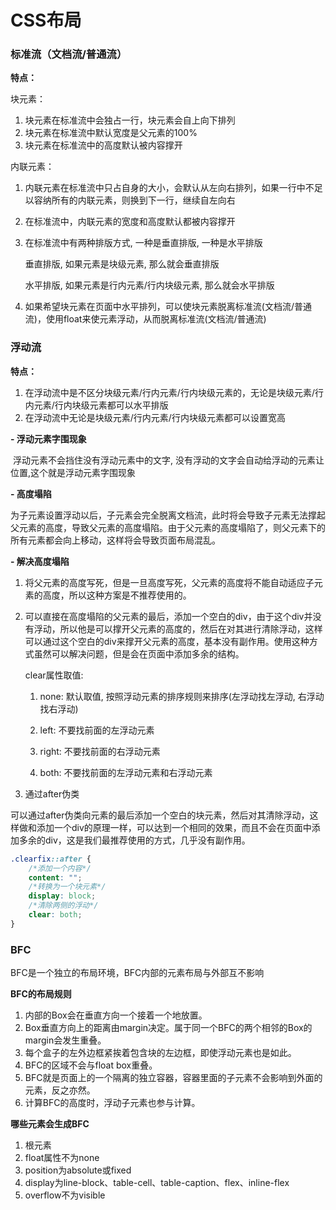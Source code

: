 # CSS布局

### 标准流（文档流/普通流）

**特点：**

块元素：

1. 块元素在标准流中会独占一行，块元素会自上向下排列
2. 块元素在标准流中默认宽度是父元素的100%
3. 块元素在标准流中的高度默认被内容撑开

内联元素：

1. 内联元素在标准流中只占自身的大小，会默认从左向右排列，如果一行中不足以容纳所有的内联元素，则换到下一行，继续自左向右
2. 在标准流中，内联元素的宽度和高度默认都被内容撑开

3. 在标准流中有两种排版方式, 一种是垂直排版, 一种是水平排版

   垂直排版, 如果元素是块级元素, 那么就会垂直排版

   水平排版, 如果元素是行内元素/行内块级元素, 那么就会水平排版

4. 如果希望块元素在页面中水平排列，可以使块元素脱离标准流(文档流/普通流)，使用float来使元素浮动，从而脱离标准流(文档流/普通流)

### 浮动流

**特点：**

1. 在浮动流中是不区分块级元素/行内元素/行内块级元素的，无论是块级元素/行内元素/行内块级元素都可以水平排版
2. 在浮动流中无论是块级元素/行内元素/行内块级元素都可以设置宽高

**- 浮动元素字围现象**

​	浮动元素不会挡住没有浮动元素中的文字, 没有浮动的文字会自动给浮动的元素让位置,这个就是浮动元素字围现象

**- 高度塌陷**

​	为子元素设置浮动以后，子元素会完全脱离文档流，此时将会导致子元素无法撑起父元素的高度，导致父元素的高度塌陷。由于父元素的高度塌陷了，则父元素下的所有元素都会向上移动，这样将会导致页面布局混乱。

**- 解决高度塌陷**

1. 将父元素的高度写死，但是一旦高度写死，父元素的高度将不能自动适应子元素的高度，所以这种方案是不推荐使用的。

2. 可以直接在高度塌陷的父元素的最后，添加⼀个空白的div，由于这个div并没有浮动，所以他是可以撑开父元素的高度的，然后在对其进行清除浮动，这样可以通过这个空白的div来撑开父元素的高度，基本没有副作用。使用这种方式虽然可以解决问题，但是会在页面中添加多余的结构。

   clear属性取值:

   1. none: 默认取值, 按照浮动元素的排序规则来排序(左浮动找左浮动, 右浮动找右浮动)

   2. left: 不要找前面的左浮动元素

   3. right: 不要找前面的右浮动元素

   4. both: 不要找前面的左浮动元素和右浮动元素

3. 通过after伪类

​	可以通过after伪类向元素的最后添加一个空白的块元素，然后对其清除浮动，这样做和添加一个div的原理一样，可以达到一个相同的效果，而且不会在页面中添加多余的div，这是我们最推荐使用的方式，几乎没有副作用。

```css
.clearfix::after {
    /*添加一个内容*/
	content: "";
    /*转换为一个块元素*/
    display: block;
    /*清除两侧的浮动*/
    clear: both;
}
```

### BFC

BFC是一个独立的布局环境，BFC内部的元素布局与外部互不影响

**BFC的布局规则**

1. 内部的Box会在垂直方向一个接着一个地放置。
2. Box垂直方向上的距离由margin决定。属于同一个BFC的两个相邻的Box的margin会发生重叠。
3. 每个盒子的左外边框紧挨着包含块的左边框，即使浮动元素也是如此。
4. BFC的区域不会与float box重叠。
5. BFC就是页面上的一个隔离的独立容器，容器里面的子元素不会影响到外面的元素，反之亦然。
6. 计算BFC的高度时，浮动子元素也参与计算。

**哪些元素会生成BFC**

1. 根元素
2. float属性不为none
3. position为absolute或fixed
4. display为line-block、table-cell、table-caption、flex、inline-flex
5. overflow不为visible
